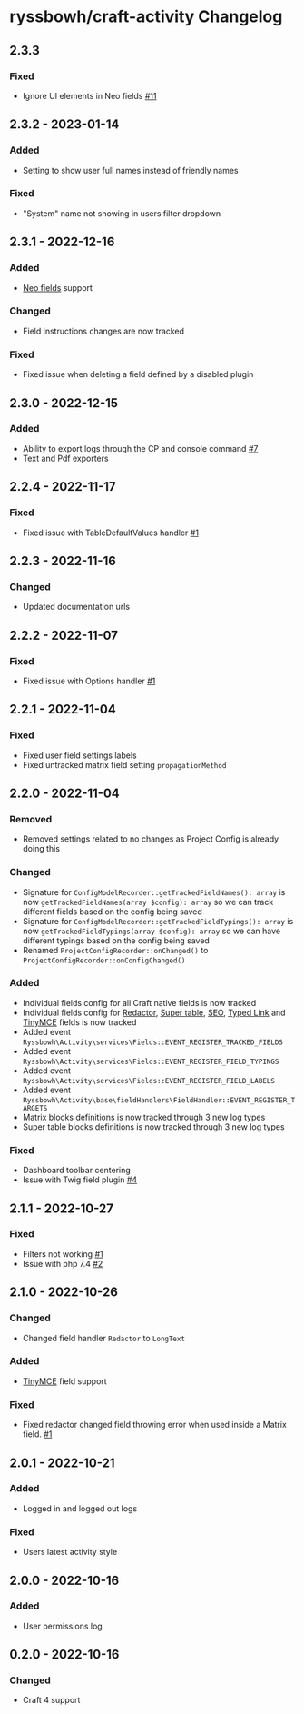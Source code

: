 # ryssbowh/craft-activity Changelog

## 2.3.3

### Fixed
- Ignore UI elements in Neo fields [#11](https://github.com/ryssbowh/craft-activity/issues/11)

## 2.3.2 - 2023-01-14

### Added
- Setting to show user full names instead of friendly names

### Fixed
- "System" name not showing in users filter dropdown

## 2.3.1 - 2022-12-16

### Added
- [Neo fields](https://plugins.craftcms.com/neo) support

### Changed
- Field instructions changes are now tracked

### Fixed
- Fixed issue when deleting a field defined by a disabled plugin

## 2.3.0 - 2022-12-15

### Added
- Ability to export logs through the CP and console command [#7](https://github.com/ryssbowh/craft-activity/issues/7)
- Text and Pdf exporters

## 2.2.4 - 2022-11-17

### Fixed
- Fixed issue with TableDefaultValues handler [#1](https://github.com/ryssbowh/craft-activity/issues/1)

## 2.2.3 - 2022-11-16

### Changed
- Updated documentation urls

## 2.2.2 - 2022-11-07

### Fixed
- Fixed issue with Options handler [#1](https://github.com/ryssbowh/craft-activity/issues/1)

## 2.2.1 - 2022-11-04

### Fixed
- Fixed user field settings labels
- Fixed untracked matrix field setting `propagationMethod`

## 2.2.0 - 2022-11-04

### Removed
- Removed settings related to no changes as Project Config is already doing this

### Changed
- Signature for `ConfigModelRecorder::getTrackedFieldNames(): array` is now `getTrackedFieldNames(array $config): array` so we can track different fields based on the config being saved
- Signature for `ConfigModelRecorder::getTrackedFieldTypings(): array` is now `getTrackedFieldTypings(array $config): array` so we can have different typings based on the config being saved
- Renamed `ProjectConfigRecorder::onChanged()` to `ProjectConfigRecorder::onConfigChanged()`

### Added
- Individual fields config for all Craft native fields is now tracked
- Individual fields config for [Redactor](https://plugins.craftcms.com/redactor), [Super table](https://plugins.craftcms.com/super-table), [SEO](https://plugins.craftcms.com/seo), [Typed Link](https://plugins.craftcms.com/typedlinkfield) and [TinyMCE](https://plugins.craftcms.com/tinymce) fields is now tracked
- Added event `Ryssbowh\Activity\services\Fields::EVENT_REGISTER_TRACKED_FIELDS`
- Added event `Ryssbowh\Activity\services\Fields::EVENT_REGISTER_FIELD_TYPINGS`
- Added event `Ryssbowh\Activity\services\Fields::EVENT_REGISTER_FIELD_LABELS`
- Added event `Ryssbowh\Activity\base\fieldHandlers\FieldHandler::EVENT_REGISTER_TARGETS`
- Matrix blocks definitions is now tracked through 3 new log types
- Super table blocks definitions is now tracked through 3 new log types

### Fixed
- Dashboard toolbar centering
- Issue with Twig field plugin [#4](https://github.com/ryssbowh/craft-activity/issues/3)

## 2.1.1 - 2022-10-27

### Fixed
- Filters not working [#1](https://github.com/ryssbowh/craft-activity/issues/1)
- Issue with php 7.4 [#2](https://github.com/ryssbowh/craft-activity/issues/2)

## 2.1.0 - 2022-10-26

### Changed
- Changed field handler `Redactor` to `LongText`

### Added
- [TinyMCE](https://plugins.craftcms.com/tinymce) field support

### Fixed
- Fixed redactor changed field throwing error when used inside a Matrix field. [#1](https://github.com/ryssbowh/craft-activity/issues/1)

## 2.0.1 - 2022-10-21

### Added
- Logged in and logged out logs

### Fixed
- Users latest activity style

## 2.0.0 - 2022-10-16

### Added
- User permissions log

## 0.2.0 - 2022-10-16

### Changed
- Craft 4 support
